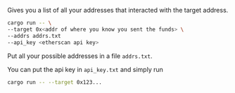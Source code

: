 Gives you a list of all your addresses that interacted with the target address.

```bash
cargo run -- \
--target 0x<addr of where you know you sent the funds> \
--addrs addrs.txt
--api_key <etherscan api key>
```

Put all your possible addresses in a file `addrs.txt`.

You can put the api key in `api_key.txt` and simply run


```bash
cargo run -- --target 0x123...
```
